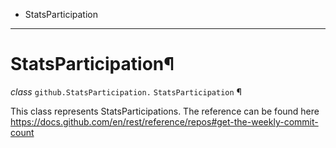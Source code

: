   + StatsParticipation

* * *
# StatsParticipation¶

_class_ `github.StatsParticipation.`  `StatsParticipation` ¶

This class represents StatsParticipations. The reference can be found here https://docs.github.com/en/rest/reference/repos#get-the-weekly-commit-count

